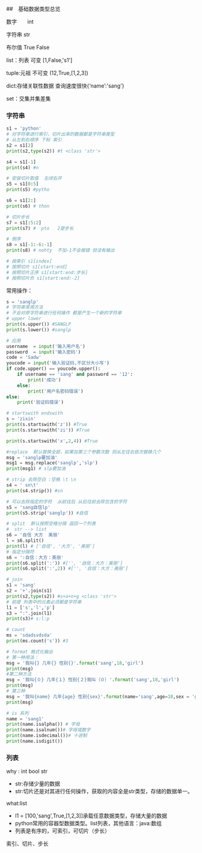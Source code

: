 ##　基础数据类型总览

数字　　int 

字符串    str

布尔值  True False  

list：列表  可变 [1,False,'s1']

tuple:元祖  不可变 (12,True,[1,2,3])

dict:存储关联性数据 查询速度很快{‘name’:'sang'}

set：交集并集差集

### 字符串

```python
s1 = 'python'
# 对字符串进行索引，切片出来的数据都是字符串类型
# 从左到右顺序 下标 索引
s2 = s1[2]
print(s2,type(s2)) #t <class 'str'>

s4 = s1[-1]
print(s4) #n

# 安装切片取值  左闭右开
s5 = s1[0:5]
print(s5) #pytho

s6 = s1[2:]
print(s6) # thon

# 切片步长
s7 = s1[:5:2]
print(s7) #  pto   2是步长

# 倒序
s8 = s1[-1:-6:-1]
print(s8) # nohty  不加-1不会报错 但没有输出

# 按索引 s1[index]
# 按照切片 s1[start:end]
# 按照切片正序 s1[start:end:步长]
# 按照切片负 s1[start:end:-2]

```

常用操作：

```python
s = 'sanglp'
# 字符串常用方法
# 不会对原字符串进行任何操作 都是产生一个新的字符串
# upper lower
print(s.upper()) #SANGLP
print(s.lower()) #sanglp

# 应用
username  = input('输入用户名')
password  = input('输入密码')
code = 'Sadw'
youcode = input('输入验证码,不区分大小写')
if code.upper() == youcode.upper():
    if username == 'sang' and password == '12':
        print('成功')
    else:
        print('用户名密码错误')
else:
    print('验证码错误')

# startswith endswith
s = 'zixin'
print(s.startswith('z')) #True
print(s.startswith('zi')) #True

print(s.startswith('x',2,4)) #True

#replace  默认替换全部，如果加第三个参数次数 则从左往右依次替换几个
msg = 'sanglp要加油'
msg1 = msg.replace('sanglp','slp')
print(msg1) # slp要加油

# strip 去除空白 :空格 \t \n
s4 = ' sn\t'
print(s4.strip()) #sn

# 可以去除指定的字符  从前往后 从后往前去除包含的字符
s5 = 'sang自信lp'
print(s5.strip('sanglp')) #自信

# split  默认按照空格分隔 返回一个列表
#  str --> list
s6 = '自信 大方  美丽'
l = s6.split()
print(l) # ['自信', '大方', '美丽']
# 指定分隔符
s6 = ':自信：大方：美丽'
print(s6.split(':')) #['', '自信：大方：美丽']
print(s6.split(':',2)) #['', '自信：大方：美丽']

# join
s1 = 'sang'
s2 = '+'.join(s1)
print(s2,type(s2)) #s+a+n+g <class 'str'>
# 前提 列表中的元素必须都是字符串
l1 = ['s','l','p']
s3 = ":".join(l1)
print(s3)# s:l:p

# count
ms = 'sdadsvdsda'
print(ms.count('s')) #3

# format 格式化输出
# 第一种用法：
msg = '我叫{} 几年{} 性别{}'.format('sang',18,'girl')
print(msg)
#第二种方法
msg = '我叫{０} 几年{１} 性别{２}我叫｛０｝'.format('sang',18,'girl')
print(msg)
# 第三种
msg = '我叫{name} 几年{age} 性别{sex}'.format(name='sang',age=18,sex = 'girl')
print(msg)

# is 系列
name = 'sang1'
print(name.isalpha()) # 字母
print(name.isalnum())# 字母或数字
print(name.isdecimal())# 十进制
print(name.isdigit())
```

### 列表

why : int bool str

- str:存储少量的数据
- str:切片还是对其进行任何操作，获取的内容全是str类型，存储的数据单一。

what:list

- l1 = [100,'sang',True,[1,2,3]]承载任意数据类型，存储大量的数据
- python常用的容器型数据类型。list列表，其他语言：java:数组
- 列表是有序的，可索引，可切片（步长）

索引、切片、步长



